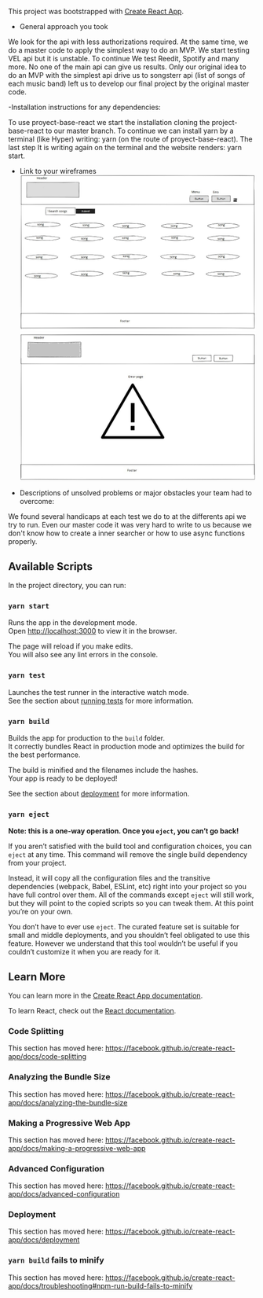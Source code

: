 This project was bootstrapped with [Create React App](https://github.com/facebook/create-react-app).
- General approach you took

We look for the api with less authorizations required. At the same time,
 we do a master code to apply the simplest way to do an MVP. We start testing
 VEL api but it is unstable. To continue We test Reedit, Spotify and many more.
No one of the main api can give us results. Only our original idea to do
an MVP with the simplest api drive us to songsterr api (list of songs of each
music band) left us to develop our final project by the original master code.


-Installation instructions for any dependencies:

To use proyect-base-react we start the installation cloning the project-base-react to our master branch. To continue we can install yarn by a terminal (like Hyper) writing: yarn (on the route of proyect-base-react). The last step It is writing again on the terminal 
and the website renders: yarn start.


- Link to your wireframes
![pagina-inicio](/image/paginaInicio.jpg)
![pagina-error](/image/paginaError.jpg)
 



- Descriptions of unsolved problems or major obstacles your team had to overcome:   

We found several handicaps at each test we do to at the differents 
api we try to run. Even our master code it was very hard to write to 
us because we don't know how to create a inner searcher or
 how to use async functions properly.








## Available Scripts

In the project directory, you can run:

### `yarn start`

Runs the app in the development mode.<br />
Open [http://localhost:3000](http://localhost:3000) to view it in the browser.

The page will reload if you make edits.<br />
You will also see any lint errors in the console.

### `yarn test`

Launches the test runner in the interactive watch mode.<br />
See the section about [running tests](https://facebook.github.io/create-react-app/docs/running-tests) for more information.

### `yarn build`

Builds the app for production to the `build` folder.<br />
It correctly bundles React in production mode and optimizes the build for the best performance.

The build is minified and the filenames include the hashes.<br />
Your app is ready to be deployed!

See the section about [deployment](https://facebook.github.io/create-react-app/docs/deployment) for more information.

### `yarn eject`

**Note: this is a one-way operation. Once you `eject`, you can’t go back!**

If you aren’t satisfied with the build tool and configuration choices, you can `eject` at any time. This command will remove the single build dependency from your project.

Instead, it will copy all the configuration files and the transitive dependencies (webpack, Babel, ESLint, etc) right into your project so you have full control over them. All of the commands except `eject` will still work, but they will point to the copied scripts so you can tweak them. At this point you’re on your own.

You don’t have to ever use `eject`. The curated feature set is suitable for small and middle deployments, and you shouldn’t feel obligated to use this feature. However we understand that this tool wouldn’t be useful if you couldn’t customize it when you are ready for it.

## Learn More

You can learn more in the [Create React App documentation](https://facebook.github.io/create-react-app/docs/getting-started).

To learn React, check out the [React documentation](https://reactjs.org/).

### Code Splitting

This section has moved here: https://facebook.github.io/create-react-app/docs/code-splitting

### Analyzing the Bundle Size

This section has moved here: https://facebook.github.io/create-react-app/docs/analyzing-the-bundle-size

### Making a Progressive Web App

This section has moved here: https://facebook.github.io/create-react-app/docs/making-a-progressive-web-app

### Advanced Configuration

This section has moved here: https://facebook.github.io/create-react-app/docs/advanced-configuration

### Deployment

This section has moved here: https://facebook.github.io/create-react-app/docs/deployment

### `yarn build` fails to minify

This section has moved here: https://facebook.github.io/create-react-app/docs/troubleshooting#npm-run-build-fails-to-minify
